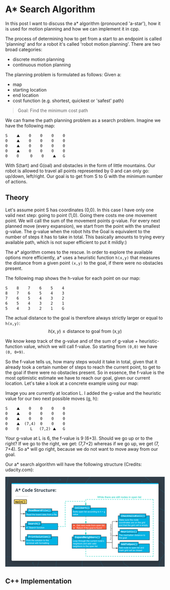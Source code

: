 # A* Search Algorithm

In this post I want to discuss the a* algorithm (pronounced 'a-star'), how it is used for motion planning and how we can implement it in cpp.

The process of determining how to get from a start to an endpoint is called 'planning' and for a robot it's called 'robot motion planning'. There are two broad categories:

- discrete motion planning
- continuous motion planning

The planning problem is formulated as follows: Given a:

- map
- starting location
- end location
- cost function (e.g. shortest, quickest or 'safest' path)

> Goal: Find the minimum cost path

We can frame the path planning problem as a search problem. Imagine we have the following map:

```
S    ⛰️    0    0    0    0
0    ⛰️    0    0    0    0
0    ⛰️    0    0    0    0
0    ⛰️    0    0    0    0
0    0     0    0    ⛰️   G
```
With S(tart) and G(oal) and obstacles in the form of little mountains. Our robot is allowed to travel all points represented by 0 and can only go: up/down, left/right. Our goal is to get from S to G with the minimum number of actions.

## Theory

Let's assume point S has coordinates (0,0). In this case I have only one valid next step: going to point (1,0). Going there costs me one movement point. We will call the sum of the movement points g-value. For every next planned move (every expansion), we start from the point with the smallest g-value. The g-value when the robot hits the Goal is equivalent to the number of steps it has to take in total. This basically amounts to trying every available path, which is not super efficient to put it mildly:)

The a* algorithm comes to the rescue. In order to explore the available options more efficiently, a* uses a heuristic function `h(x,y)` that measures the distance from a given point `(x,y)` to the goal, if there were no obstacles present.

The following map shows the h-value for each point on our map:
```
S    8    7    6    5    4
8    7    6    5    4    3
7    6    5    4    3    2
6    5    4    3    2    1
5    4    3    2    1    G   
```
The actual distance to the goal is therefore always strictly larger or equal to `h(x,y)`:
$$
h(x,y) \leq \text{distance to goal from (x,y)}
$$

We know keep track of the g-value and of the sum of g-value + heuristic-function value, which we will call f-value. So starting from `(0,0)` we have `(0, 0+9)`.

So the f-value tells us, how many steps would it take in total, given that it already took a certain number of steps to reach the current point, to get to the goal if there were no obstacles present. So in essence, the f-value is the most optimistic estimate we have to reach our goal, given our current location. Let's take a look at a concrete example using our map:

Image you are currently at location L. I added the g-value and the heuristic value for our two next possible moves (g, h):
```
S    ⛰️    0    0    0    0
0    ⛰️    0    0    0    0
0    ⛰️    0    0    0    0
0    ⛰️  (7,4)  0    0    0
0    0     L   (7,2) ⛰️   G
```
Your g-value at L is 6, the f-value is 9 (6+3). Should we go up or to the right? If we go to the right, we get: (7,7+2) whereas if we go up, we get (7, 7+4). So a* will go right, because we do not want to move away from our goal.

Our a* search algorithm will have the following structure (Credits: udacity.com):

![astar](./a-star-code-structure.png)

## C++ Implementation